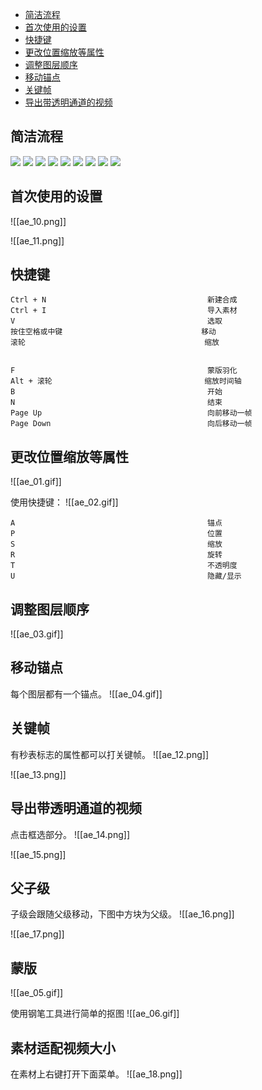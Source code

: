 - [简洁流程](#简洁流程)
- [首次使用的设置](#首次使用的设置)
- [快捷键](#快捷键)
- [更改位置缩放等属性](#更改位置缩放等属性)
- [调整图层顺序](#调整图层顺序)
- [移动锚点](#移动锚点)
- [关键帧](#关键帧)
- [导出带透明通道的视频](#导出带透明通道的视频)
## 简洁流程
![](ae_01.png)
![](ae_02.png)
![](ae_03.png)
![](ae_04.png)
![](ae_05.png)
![](ae_06.png)
![](ae_07.png)
![](ae_08.png)
![](ae_09.png)
## 首次使用的设置
![[ae_10.png]]

![[ae_11.png]]
## 快捷键
```
Ctrl + N                                    新建合成
Ctrl + I                                    导入素材
V                                           选取
按住空格或中键                               移动
滚轮                                        缩放


F                                           蒙版羽化
Alt + 滚轮                                  缩放时间轴
B                                           开始
N                                           结束
Page Up                                     向前移动一帧
Page Down                                   向后移动一帧
```
## 更改位置缩放等属性
![[ae_01.gif]]

使用快捷键：
![[ae_02.gif]]
```
A                                           锚点
P                                           位置
S                                           缩放
R                                           旋转
T                                           不透明度
U                                           隐藏/显示
```
## 调整图层顺序
![[ae_03.gif]]
## 移动锚点
每个图层都有一个锚点。
![[ae_04.gif]]
## 关键帧
有秒表标志的属性都可以打关键帧。
![[ae_12.png]]

![[ae_13.png]]
## 导出带透明通道的视频
点击框选部分。
![[ae_14.png]]

![[ae_15.png]]
## 父子级
子级会跟随父级移动，下图中方块为父级。
![[ae_16.png]]

![[ae_17.png]]
## 蒙版
![[ae_05.gif]]

使用钢笔工具进行简单的抠图
![[ae_06.gif]]
## 素材适配视频大小
在素材上右键打开下面菜单。
![[ae_18.png]]
